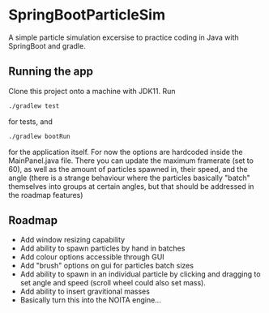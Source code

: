 # SpringBootParticleSim

A simple particle simulation excersise to practice coding in Java with SpringBoot and gradle.

## Running the app

Clone this project onto a machine with JDK11.
Run

```sh
./gradlew test
```

for tests, and

```sh
./gradlew bootRun
```

for the application itself.
For now the options are hardcoded inside the MainPanel.java file. There you can update the maximum framerate (set to 60), as well as the amount of particles spawned in, their speed, and the angle (there is a strange behaviour where the particles basically "batch" themselves into groups at certain angles, but that should be addressed in the roadmap features)

## Roadmap

* Add window resizing capability
* Add ability to spawn particles by hand in batches
* Add colour options accessible through GUI
* Add "brush" options on gui for particles batch sizes
* Add ability to spawn in an individual particle by clicking and dragging to set angle and speed (scroll wheel could also set mass).
* Add ability to insert gravitional masses
* Basically turn this into the NOITA engine...
